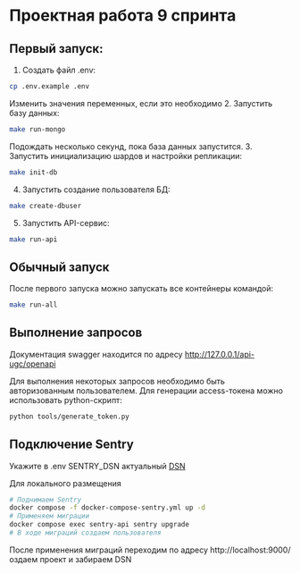 # Проектная работа 9 спринта

## Первый запуск:

1. Создать файл .env:

```bash
cp .env.example .env
```

Изменить значения переменных, если это необходимо 2. Запустить базу данных:

```bash
make run-mongo
```

Подождать несколько секунд, пока база данных запустится. 3. Запустить инициализацию шардов и настройки репликации:

```bash
make init-db
```

4. Запустить создание пользователя БД:

```bash
make create-dbuser
```

5. Запустить API-сервис:

```bash
make run-api
```

## Обычный запуск

После первого запуска можно запускать все контейнеры командой:

```bash
make run-all
```

## Выполнение запросов

Документация swagger находится по адресу http://127.0.0.1/api-ugc/openapi

Для выполнения некоторых запросов необходимо быть авторизованным пользователем.
Для генерации access-токена можно использовать python-скрипт:

```bash
python tools/generate_token.py
```

## Подключение Sentry

Укажите в .env SENTRY_DSN актуальный [DSN](https://docs.sentry.io/concepts/key-terms/dsn-explainer/)

Для локального размещения

```bash
# Поднимаем Sentry
docker compose -f docker-compose-sentry.yml up -d
# Применяем миграции
docker compose exec sentry-api sentry upgrade
# В ходе миграций создаем пользователя
```

После применения миграций переходим по адресу
http://localhost:9000/
оздаем проект и забираем DSN
